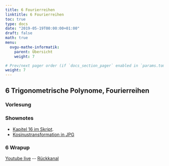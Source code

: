 ```yaml
---
title: 6 Fourierreihen
linktitle: 6 Fourierreihen
toc: true
type: docs
date: "2019-05-19T00:00:00+01:00"
draft: false
math: true
menu:
  ovgu-mathe-informatik:
    parent: Übersicht
    weight: 7

# Prev/next pager order (if `docs_section_pager` enabled in `params.toml`)
weight: 7
---
```


## 6 Trigonometrische Polynome, Fourierreihen

### Vorlesung
<div id="pc-lecture-6-1"></div>

### Shownotes

 * [Kapitel 16 im Skript](https://paperhive.org/documents/items/Q5_T1IK-vd5c?a=d:WzWpnQUp8Wbc).
 * [Kosinustransformation in JPG](https://de.wikipedia.org/wiki/JPEG#Die_JPEG-Dekodierung)

### 6 Wrapup

[Youtube live](https://www.youtube.com/c/JanHeiland/live) -- [R&uuml;ckkanal](http://mm.cs.ovgu.de/mathe-info-2/channels/0605-wrapup-fourier)

<!--
## Wrapup Differenzierbarkeit

{{< youtube QFlv5SBfQ6w >}}
-->
